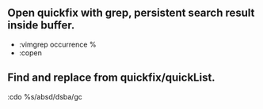 ## Open quickfix with grep, persistent search result inside buffer.

- :vimgrep occurrence %
- :copen


## Find and replace from quickfix/quickList.
:cdo %s/absd/dsba/gc
